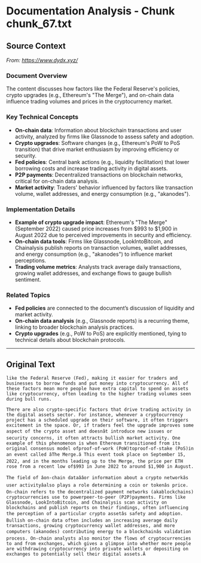 # Documentation Analysis - Chunk chunk_67.txt

## Source Context
*From: https://www.dydx.xyz/*

### Document Overview  
The content discusses how factors like the Federal Reserve's policies, crypto upgrades (e.g., Ethereum's "The Merge"), and on-chain data influence trading volumes and prices in the cryptocurrency market.  

### Key Technical Concepts  
- **On-chain data**: Information about blockchain transactions and user activity, analyzed by firms like Glassnode to assess safety and adoption.  
- **Crypto upgrades**: Software changes (e.g., Ethereum's PoW to PoS transition) that drive market enthusiasm by improving efficiency or security.  
- **Fed policies**: Central bank actions (e.g., liquidity facilitation) that lower borrowing costs and increase trading activity in digital assets.  
- **P2P payments**: Decentralized transactions on blockchain networks, critical for on-chain data analysis.  
- **Market activity**: Traders' behavior influenced by factors like transaction volume, wallet addresses, and energy consumption (e.g., "akanodes").  

### Implementation Details  
- **Example of crypto upgrade impact**: Ethereum's "The Merge" (September 2022) caused price increases from $993 to $1,900 in August 2022 due to perceived improvements in security and efficiency.  
- **On-chain data tools**: Firms like Glassnode, LookIntoBitcoin, and Chainalysis publish reports on transaction volumes, wallet addresses, and energy consumption (e.g., "akanodes") to influence market perceptions.  
- **Trading volume metrics**: Analysts track average daily transactions, growing wallet addresses, and exchange flows to gauge bullish sentiment.  

### Related Topics  
- **Fed policies** are connected to the document’s discussion of liquidity and market activity.  
- **On-chain data analysis** (e.g., Glassnode reports) is a recurring theme, linking to broader blockchain analysis practices.  
- **Crypto upgrades** (e.g., PoW to PoS) are explicitly mentioned, tying to technical details about blockchain protocols.

---

## Original Text
```
like the Federal Reserve (Fed), making it easier for traders and businesses to borrow funds and put money into cryptocurrency. All of these factors mean more people have extra capital to spend on assets like cryptocurrency, often leading to the higher trading volumes seen during bull runs.

There are also crypto-specific factors that drive trading activity in the digital assets sector. For instance, whenever a cryptocurrency project has a scheduled upgrade on their software, it often triggers excitement in the space. Or, if traders feel the upgrade improves some aspect of the crypto asset and doesnât introduce new issues or security concerns, it often attracts bullish market activity. One example of this phenomenon is when Ethereum transitioned from its original consensus model ofproof-of-work (PoW)toproof-of-stake (PoS)in an event called âThe Merge.â This event took place on September 15, 2022, and in the months leading up to the Merge, the price per ETH rose from a recent low of$993 in June 2022 to around $1,900 in August.

The field of âon-chain dataââor information about a crypto networkâs user activityâalso plays a role determining a coin or tokenâs price. On-chain refers to the decentralized payment networks (akablockchains) cryptocurrencies use to powerpeer-to-peer (P2P)payments. Firms like Glassnode, LookIntoBitcoin, and Chainalysis scan activity on blockchains and publish reports on their findings, often influencing the perception of a particular crypto assetâs safety and adoption. Bullish on-chain data often includes an increasing average daily transactions, growing cryptocurrency wallet addresses, and more computers (akanodes) contributing energy to a blockchainâs validation process. On-chain analysts also monitor the flows of cryptocurrencies to and from exchanges, which gives a glimpse into whether more people are withdrawing cryptocurrency into private wallets or depositing on exchanges to potentially sell their digital assets.Â

```